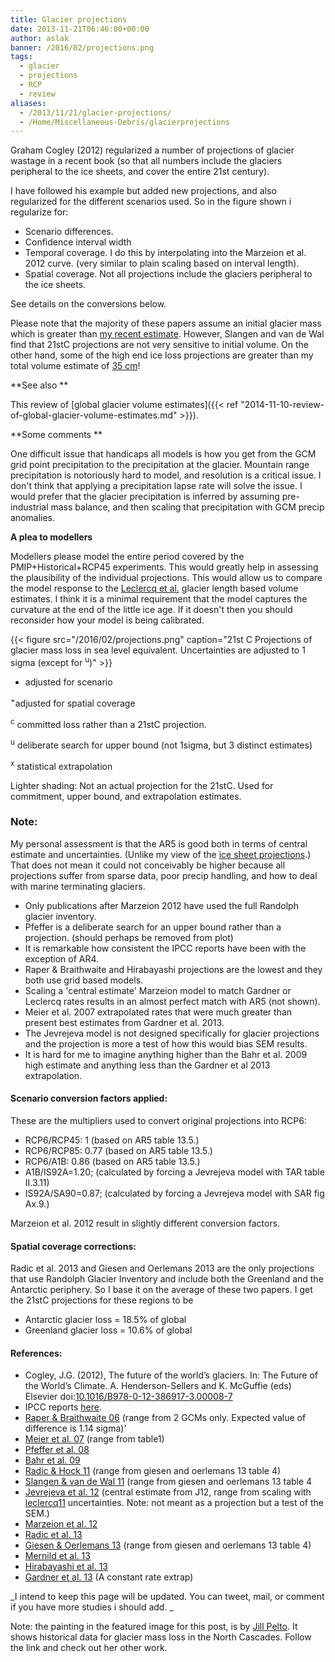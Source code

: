 ```yaml
---
title: Glacier projections
date: 2013-11-21T06:46:00+00:00
author: aslak
banner: /2016/02/projections.png
tags:
  - glacier
  - projections
  - RCP
  - review
aliases:
  - /2013/11/21/glacier-projections/
  - /Home/Miscellaneous-Debris/glacierprojections
---
```

Graham Cogley (2012) regularized a number of projections of glacier wastage in a recent book (so that all numbers include the glaciers peripheral to the ice sheets, and cover the entire 21st century).

I have followed his example but added new projections, and also regularized for the different scenarios used. So in the figure shown i regularize for:

  * Scenario differences.
  * Confidence interval width
  * Temporal coverage. I do this by interpolating into the Marzeion et al. 2012 curve. (very similar to plain scaling based on interval length).
  * Spatial coverage. Not all projections include the glaciers peripheral to the ice sheets.

See details on the conversions below.
  
Please note that the majority of these papers assume an initial glacier mass which is greater than [my recent estimate](/Home/PDFs/Announcements/anestimateofglobalglaciervolume). However, Slangen and van de Wal find that 21stC projections are not very sensitive to initial volume. On the other hand, some of the high end ice loss projections are greater than my total volume estimate of [35 cm](/Home/PDFs/Announcements/anestimateofglobalglaciervolume)!

**See also **
  
This review of [global glacier volume estimates]({{< ref "2014-11-10-review-of-global-glacier-volume-estimates.md" >}}).

**Some comments **
  
One difficult issue that handicaps all models is how you get from the GCM grid point precipitation to the precipitation at the glacier. Mountain range precipitation is notoriously hard to model, and resolution is a critical issue. I don't think that applying a precipitation lapse rate will solve the issue. I would prefer that the glacier precipitation is inferred by assuming pre-industrial mass balance, and then scaling that precipitation with GCM precip anomalies.
  
**A plea to modellers**
  
Modellers please model the entire period covered by the PMIP+Historical+RCP45 experiments. This would greatly help in assessing the plausibility of the individual projections. This would allow us to compare the model response to the [Leclercq et al.](http://link.springer.com/article/10.1007%2Fs10712-011-9121-7) glacier length based volume estimates. I think it is a minimal requirement that the model captures the curvature at the end of the little ice age. If it doesn't then you should reconsider how your model is being calibrated.
  
{{< figure src="/2016/02/projections.png" caption="21st C Projections of glacier mass loss in sea level equivalent. Uncertainties are adjusted to 1 sigma (except for <sup>u</sup>)" >}}

  
* adjusted for scenario
  
<sup>+</sup>adjusted for spatial coverage
  
<sup>c</sup> committed loss rather than a 21stC projection.
  
<sup>u</sup> deliberate search for upper bound (not 1sigma, but 3 distinct estimates)
  
<sup>x</sup> statistical extrapolation
  
Lighter shading: Not an actual projection for the 21stC. Used for commitment, upper bound, and extrapolation estimates.

### Note:

My personal assessment is that the AR5 is good both in terms of central estimate and uncertainties. (Unlike my view of the [ice sheet projections](/Home/Miscellaneous-Debris/optimisticicesheetprojectionsinar5).) That does not mean it could not conceivably be higher because all projections suffer from sparse data, poor precip handling, and how to deal with marine terminating glaciers.

  * Only publications after Marzeion 2012 have used the full Randolph glacier inventory.
  * Pfeffer is a deliberate search for an upper bound rather than a projection. (should perhaps be removed from plot)
  * It is remarkable how consistent the IPCC reports have been with the exception of AR4.
  * Raper & Braithwaite and Hirabayashi projections are the lowest and they both use grid based models.
  * Scaling a 'central estimate' Marzeion model to match Gardner or Leclercq rates results in an almost perfect match with AR5 (not shown).
  * Meier et al. 2007 extrapolated rates that were much greater than present best estimates from Gardner et al. 2013.
  * The Jevrejeva model is not designed specifically for glacier projections and the projection is more a test of how this would bias SEM results.
  * It is hard for me to imagine anything higher than the Bahr et al. 2009 high estimate and anything less than the Gardner et al 2013 extrapolation.

#### Scenario conversion factors applied:

These are the multipliers used to convert original projections into RCP6:

  * RCP6/RCP45: 1 (based on AR5 table 13.5.)
  * RCP6/RCP85: 0.77 (based on AR5 table 13.5.)
  * RCP6/A1B: 0.86 (based on AR5 table 13.5.)
  * A1B/IS92A=1.20; (calculated by forcing a Jevrejeva model with TAR table II.3.11)
  * IS92A/SA90=0.87; (calculated by forcing a Jevrejeva model with SAR fig Ax.9.)

Marzeion et al. 2012 result in slightly different conversion factors.

#### Spatial coverage corrections:

Radic et al. 2013 and Giesen and Oerlemans 2013 are the only projections that use Randolph Glacier Inventory and include both the Greenland and the Antarctic periphery. So I base it on the average of these two papers. I get the 21stC projections for these regions to be

  * Antarctic glacier loss = 18.5% of global
  * Greenland glacier loss = 10.6% of global

#### References:

  * Cogley, J.G. (2012), The future of the world’s glaciers. In: The Future of the World’s Climate. A. Henderson-Sellers and K. McGuffie (eds) Elsevier doi:[10.1016/B978-0-12-386917-3.00008-7](http://dx.doi.org/10.1016/B978-0-12-386917-3.00008-7)
  * IPCC reports [here](http://www.ipcc.ch/).
  * [Raper & Braithwaite 06](http://dx.doi.org/10.1038/nature04448) (range from 2 GCMs only. Expected value of difference is 1.14 sigma)'
  * [Meier et al. 07](http://dx.doi.org/10.1126/science.1143906) (range from table1)
  * [Pfeffer et al. 08](http://www.sciencemag.org/content/321/5894/1340.abstract)
  * [Bahr et al. 09](http://dx.doi.org/10.1029/2008GL036309)
  * [Radic & Hock 11](http://www.nature.com/ngeo/journal/v4/n2/full/ngeo1052.html) (range from giesen and oerlemans 13 table 4)
  * [Slangen & van de Wal 11](http://www.the-cryosphere.net/5/673/2011/tc-5-673-2011.html) (range from giesen and oerlemans 13 table 4
  * [Jevrejeva et al. 12](/Home/PDFs/Announcements/potentialforbiasin21stcenturysemi-empiricalsealevelprojections) (central estimate from J12, range from scaling with [leclercq11](http://link.springer.com/article/10.1007%2Fs10712-011-9121-7) uncertainties. Note: not meant as a projection but a test of the SEM.)
  * [Marzeion et al. 12](http://www.marzeion.info/sites/default/files/marzeion_etal_12a.pdf) 
  * [Radic et al. 13](http://www.eos.ubc.ca/~vradic/Radic_et_al2013_ClimDyn.pdf)
  * [Giesen & Oerlemans 13](http://dx.doi.org/10.1007/s00382-013-1743-7) (range from giesen and oerlemans 13 table 4)
  * [Mernild et al. 13](http://www.the-cryosphere.net/7/1565/2013/tc-7-1565-2013.pdf)
  * [Hirabayashi et al. 13](http://dx.doi.org/10.3178/hrl.7.6)
  * [Gardner et al. 13](http://www.sciencemag.org/content/340/6134/852.full.pdf) (A constant rate extrap)

_I intend to keep this page will be updated. You can tweet, mail, or comment if you have more studies i should add. _

Note: the painting in the featured image for this post, is by [Jill Pelto](http://www.jillpelto.com). It shows historical data for glacier mass loss in the North Cascades. Follow the link and check out her other work.

 
